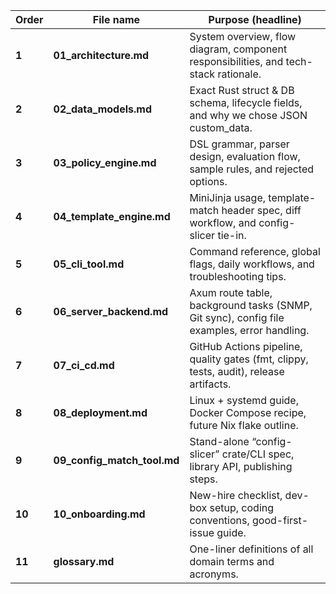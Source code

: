 | Order  | File name                      | Purpose (headline)                                                                         |
| ------ | ------------------------------ | ------------------------------------------------------------------------------------------ |
| **1**  | **01\_architecture.md**        | System overview, flow diagram, component responsibilities, and tech-stack rationale.       |
| **2**  | **02\_data\_models.md**        | Exact Rust struct & DB schema, lifecycle fields, and why we chose JSON custom\_data.       |
| **3**  | **03\_policy\_engine.md**      | DSL grammar, parser design, evaluation flow, sample rules, and rejected options.           |
| **4**  | **04\_template\_engine.md**    | MiniJinja usage, template-match header spec, diff workflow, and config-slicer tie-in.      |
| **5**  | **05\_cli\_tool.md**           | Command reference, global flags, daily workflows, and troubleshooting tips.                |
| **6**  | **06\_server\_backend.md**     | Axum route table, background tasks (SNMP, Git sync), config file examples, error handling. |
| **7**  | **07\_ci\_cd.md**              | GitHub Actions pipeline, quality gates (fmt, clippy, tests, audit), release artifacts.     |
| **8**  | **08\_deployment.md**          | Linux + systemd guide, Docker Compose recipe, future Nix flake outline.                    |
| **9**  | **09\_config\_match\_tool.md** | Stand-alone “config-slicer” crate/CLI spec, library API, publishing steps.                 |
| **10** | **10\_onboarding.md**          | New-hire checklist, dev-box setup, coding conventions, good-first-issue guide.             |
| **11** | **glossary.md**                | One-liner definitions of all domain terms and acronyms.                                    |

